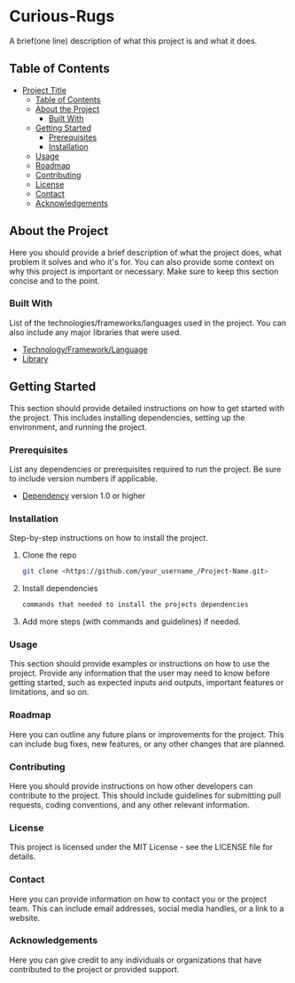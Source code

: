 # Curious-Rugs

A brief(one line) description of what this project is and what it does.

## Table of Contents

- [Project Title](#project-title)
  - [Table of Contents](#table-of-contents)
  - [About the Project](#about-the-project)
    - [Built With](#built-with)
  - [Getting Started](#getting-started)
    - [Prerequisites](#prerequisites)
    - [Installation](#installation)
  - [Usage](#usage)
  - [Roadmap](#roadmap)
  - [Contributing](#contributing)
  - [License](#license)
  - [Contact](#contact)
  - [Acknowledgements](#acknowledgements)

## About the Project

Here you should provide a brief description of what the project does, what problem it solves and who it's for. You can also provide some context on why this project is important or necessary. Make sure to keep this section concise and to the point.

### Built With

List of the technologies/frameworks/languages used in the project. You can also include any major libraries that were used.

- [Technology/Framework/Language](link)
- [Library](link)

## Getting Started

This section should provide detailed instructions on how to get started with the project. This includes installing dependencies, setting up the environment, and running the project.

### Prerequisites

List any dependencies or prerequisites required to run the project. Be sure to include version numbers if applicable.

- [Dependency](link) version 1.0 or higher

### Installation

Step-by-step instructions on how to install the project.

1. Clone the repo

   ```sh
   git clone <https://github.com/your_username_/Project-Name.git>
   ```

2. Install dependencies

   ```sh
   commands that needed to install the projects dependencies
   ```

3. Add more steps (with commands and guidelines) if needed.

### Usage

This section should provide examples or instructions on how to use the project. Provide any information that the user may need to know before getting started, such as expected inputs and outputs, important features or limitations, and so on.

### Roadmap

Here you can outline any future plans or improvements for the project. This can include bug fixes, new features, or any other changes that are planned.

### Contributing

Here you should provide instructions on how other developers can contribute to the project. This should include guidelines for submitting pull requests, coding conventions, and any other relevant information.

### License

This project is licensed under the MIT License - see the LICENSE file for details.

### Contact

Here you can provide information on how to contact you or the project team. This can include email addresses, social media handles, or a link to a website.

### Acknowledgements

Here you can give credit to any individuals or organizations that have contributed to the project or provided support.

